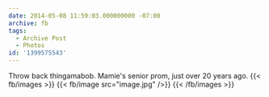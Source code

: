 ```yaml
---
date: 2014-05-08 11:59:03.000000000 -07:00
archive: fb
tags: 
  - Archive Post
  - Photos
id: '1399575543'
---
```


Throw back thingamabob. Mamie's senior prom, just over 20 years ago.
{{< fb/images >}}
{{< fb/image src="image.jpg" />}}
{{< /fb/images >}}
